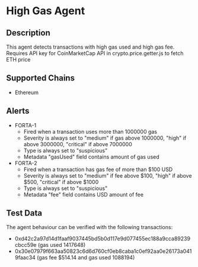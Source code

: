 # High Gas Agent

## Description

This agent detects transactions with high gas used and high gas fee. Requires API key for CoinMarketCap API in crypto.price.getter.js to fetch ETH price

## Supported Chains

- Ethereum

## Alerts

- FORTA-1
  - Fired when a transaction uses more than 1000000 gas
  - Severity is always set to "medium" if gas above 1000000, "high" if above 3000000, "critical" if above 7000000
  - Type is always set to "suspicious"
  - Metadata "gasUsed" field contains amount of gas used
- FORTA-2
  - Fired when a transaction has gas fee of more than $100 USD
  - Severity is always set to "medium" if fee above $100, "high" if above $500, "critical" if above $1000
  - Type is always set to "suspicious"
  - Metadata "fee" field contains USD amount of fee

## Test Data

The agent behaviour can be verified with the following transactions:

- 0xd42c2a97d14d1faaf9037445bd5b0d117e9d077455ec188a9cca89239cbcc59e (gas used 1417648)
- 0x30e07979f663aa50823c6d6d760cf0eb8caba1c0ef92aa0e26173a0419faac34 (gas fee $514.14 and gas used 1088194)
